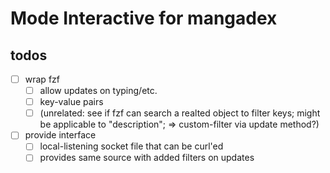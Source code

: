 # Mode Interactive for mangadex

## todos

- [ ] wrap fzf
  - [ ] allow updates on typing/etc.
  - [ ] key-value pairs
  - [ ] (unrelated: see if fzf can search a realted object to filter keys; might be applicable to "description"; => custom-filter via update method?)
- [ ] provide interface
  - [ ] local-listening socket file that can be curl'ed
  - [ ] provides same source with added filters on updates
